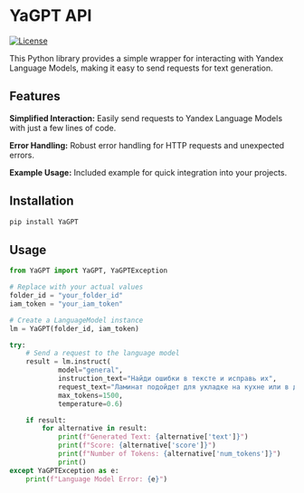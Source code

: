 # YaGPT API

[![License](https://img.shields.io/badge/License-MIT-blue.svg)](LICENSE)

This Python library provides a simple wrapper for interacting with Yandex Language Models, making it easy to send requests for text generation.

## Features
**Simplified Interaction:** Easily send requests to Yandex Language Models with just a few lines of code.

**Error Handling:** Robust error handling for HTTP requests and unexpected errors.

**Example Usage:** Included example for quick integration into your projects.

## Installation

```bash
pip install YaGPT
```

## Usage
```python
from YaGPT import YaGPT, YaGPTException

# Replace with your actual values
folder_id = "your_folder_id"
iam_token = "your_iam_token"

# Create a LanguageModel instance
lm = YaGPT(folder_id, iam_token)

try:
    # Send a request to the language model
    result = lm.instruct(
            model="general",
            instruction_text="Найди ошибки в тексте и исправь их",
            request_text="Ламинат подойдет для укладке на кухне или в детской комнате",
            max_tokens=1500,
            temperature=0.6)

    if result:
        for alternative in result:
            print(f"Generated Text: {alternative['text']}")
            print(f"Score: {alternative['score']}")
            print(f"Number of Tokens: {alternative['num_tokens']}")
            print()
except YaGPTException as e:
    print(f"Language Model Error: {e}")
```